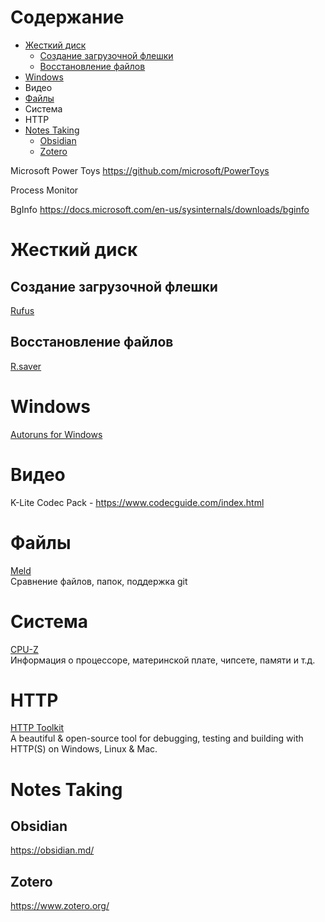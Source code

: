 # Содержание
* [Жесткий диск](#жесткий-диск)
  * [Создание загрузочной флешки](#создание-загрузочной-флешки)
  * [Восстановление файлов](#восстановление-файлов)
* [Windows](#windows)
* Видео
* [Файлы](#файлы)
* Система
* HTTP
* [Notes Taking](#notes-taking)
  * [Obsidian](#obsidian)
  * [Zotero](#zotero)

Microsoft Power Toys
https://github.com/microsoft/PowerToys

Process Monitor

BgInfo
https://docs.microsoft.com/en-us/sysinternals/downloads/bginfo

# Жесткий диск
## Создание загрузочной флешки
[Rufus](https://rufus.ie/)
## Восстановление файлов
[R.saver](https://rlab.ru/tools/rsaver.html)

# Windows
[Autoruns for Windows](https://learn.microsoft.com/en-us/sysinternals/downloads/autoruns)



# Видео
K-Lite Codec Pack - https://www.codecguide.com/index.html

# Файлы
[Meld](http://meldmerge.org/)  
Сравнение файлов, папок, поддержка git

# Система
[CPU-Z](https://www.cpuid.com/softwares/cpu-z.html)  
Информация о процессоре, материнской плате, чипсете, памяти и т.д.

# HTTP
[HTTP Toolkit](https://httptoolkit.com/)  
A beautiful & open-source tool for debugging, testing and building with HTTP(S) on Windows, Linux & Mac.

# Notes Taking
## Obsidian
https://obsidian.md/
## Zotero
https://www.zotero.org/
